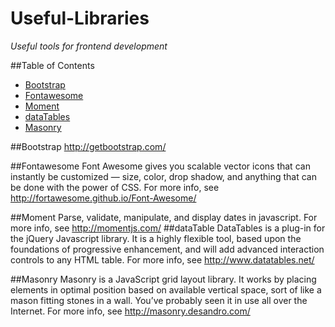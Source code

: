 Useful-Libraries
============

*Useful tools for frontend development*

##Table of Contents
- [Bootstrap](#bootstrap)
- [Fontawesome](#fontawesome)
- [Moment](#moment)
- [dataTables](#datatable)
- [Masonry](#masonry)

##Bootstrap
http://getbootstrap.com/

##Fontawesome
Font Awesome gives you scalable vector icons that can instantly be customized — size, color, drop shadow, and anything that can be done with the power of CSS. For more info, see http://fortawesome.github.io/Font-Awesome/

##Moment
Parse, validate, manipulate, and display dates in javascript. For more info, see http://momentjs.com/
##dataTable
DataTables is a plug-in for the jQuery Javascript library. It is a highly flexible tool, based upon the foundations of progressive enhancement, and will add advanced interaction controls to any HTML table. For more info, see http://www.datatables.net/

##Masonry
Masonry is a JavaScript grid layout library. It works by placing elements in optimal position based on available vertical space, sort of like a mason fitting stones in a wall. You’ve probably seen it in use all over the Internet. For more info, see http://masonry.desandro.com/
